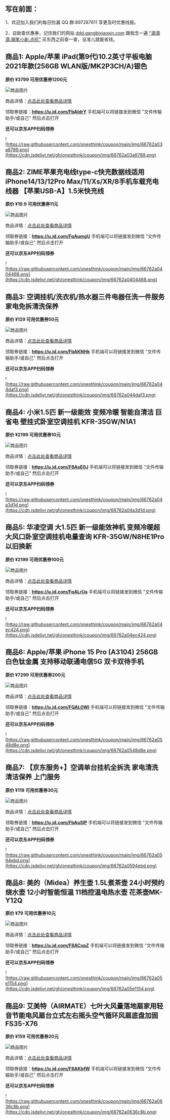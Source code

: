 ## 写在前面：

1、欢迎加入我们的每日捡漏 QQ 群:897287611 享更及时优惠线报。

2、自助查优惠券，记住我们的网站 [ddd.gangbixiaoxin.com](https://ddd.gangbixiaoxin.com) 跟我念一遍 ["滴滴滴.钢笔小新.点抗"](https://ddd.gangbixiaoxin.com) 买东西之前查一查，没准儿就能省钱。

## 商品1: Apple/苹果 iPad(第9代)10.2英寸平板电脑 2021年款(256GB WLAN版/MK2P3CH/A)银色

**原价 ¥3799 可用优惠券1200元**

![商品图片](http://img14.360buyimg.com/n1/jfs/t1/248191/5/12087/18076/66744b0bF142036ed/e3874d88843cf327.jpg)

商品详情：[点击此处查看商品详情](https://union-click.jd.com/jdc?e=1003156031&amp;p=JF8BAREJK1olXDYCVV9cC0wQBGkAHVglGVlaCgFtUQ5SQi0DBUVNGFJeSwUIFxlJX3EIGloUXgEFU1hVDkgIWipURmtgXXVbMh8JYClrGTt2HCx8PXxACicLBEcnAl8LGlsSVAAFUldYOEpHAj8JS1pFXDYCVG4LZksWAm4JGloVXgAyVW5dDksfAmwJGlsSWQALZF5VD3vArtfdkerA1b_WytaKsezCitPchdMlbTYBZF5cCUkXB2gJGVslbQYyV24DZkpEBj1dSV1HM1tLFQhYTQhVbW8KHl8VXwEBVG5fCUoVAV84KxpOHlleIDVZeyATdBdOXARlNk9wFiM-QSUVVyx8Ez0RIwJ_VCEbVkpwUAk4G2s)

领取券链接：**https://u.jd.com/FbAIdrY** 手机端可以将链接发到微信 "文件传输助手/或自己" 然后点击打开

**还可以京东APP扫码领券**

![https://raw.githubusercontent.com/onesthink/coupon/main/img/66762a03a8789.png](https://cdn.jsdelivr.net/gh/onesthink/coupon/img/66762a03a8789.png)

## 商品2: ZIME苹果充电线type-c快充数据线适用iPhone14/13/12Pro Max/11/Xs/XR/8手机车载充电线器 【苹果USB-A】1.5米快充线

**原价 ¥19.9 可用优惠券11元**

![商品图片](http://img14.360buyimg.com/n1/jfs/t1/225811/10/13438/36456/65dc05f0F57683d83/bf5b1769d6814cb2.jpg)

商品详情：[点击此处查看商品详情](https://union-click.jd.com/jdc?e=1003156031&amp;p=JF8BARwJK1olXwMKVlxZCUgRC18IGlodVAcCVFhbD0MQCl9MRANLAjZbERscSkAJHTdNTwcKBlMdBgABFksWAmcBGlsVWwAFXFlUFxJSXzI4eiRTQ15AXQI9cTVPQRBNb1NxPXgcElJROEonAG4IHFITWgALUW5cWEpHAj8JS1olXQYyFTBdC08WAWgME2sUbQYEVFZcCEMeB28OGlwlXQ4FZInwsJ6dsrqAoo-L1dG784vUtJ-Ji184K1glXQcDVl5ZD0oVA184G2sWbVhsVQ1bCksSBzhmRhJUCwZSDlwzCEkVA2kIE1gcbQQDVVxfOHsneApQWyxyXmRjEisHbztWWRwLaQZvAmBSOlwmcileYxYAQil8H11APQYdX3sXMw)

领取券链接：**https://u.jd.com/FqAumgU** 手机端可以将链接发到微信 "文件传输助手/或自己" 然后点击打开

**还可以京东APP扫码领券**

![https://raw.githubusercontent.com/onesthink/coupon/main/img/66762a0404468.png](https://cdn.jsdelivr.net/gh/onesthink/coupon/img/66762a0404468.png)

## 商品3: 空调挂机/洗衣机/热水器三件电器任洗一件服务 家电免拆清洗保养

**原价 ¥129 可用优惠券50元**

![商品图片](http://img14.360buyimg.com/n1/jfs/t1/137551/15/27332/141596/63f2e6c7F2115c9d7/2fb201dd95b5e0a9.jpg)

商品详情：[点击此处查看商品详情](https://union-click.jd.com/jdc?e=1003156031&amp;p=JF8BARoJK1olXwMKVlxbD0MUAV8IGloUXQMFVVlUAE4nRzBQRQQlBENHFRxWFlVPRjtUBABAQlRcCEBdCUoWA2oPGlwcVQMdDRsBVXteSxQLbD58HWQDUywZWhgNBhJJHT91UQoyVW5eCUsQCmkPHVIQbQdSVQ5cWEpHAl8IG2tDMwYDVV9cAUMQBm84GmsVWwYKVV1cCUseBGoLK1sdWjbV-eaIgvrCi9bchdPC5KHX3eKJlsMnM18LK1sUXAQCUFlcCksnM284GGtLMwdRUl1UDUJEbTJBWg0QGlMBOl5fDU4WC2gKH2sXXAcAVm5tOBl0QywBYQV1Jl9iLDw8fhBCXSl_XSlTAWgAVlk5DiJVVAdsGRlsL1xcHFZtCHs)

领取券链接：**https://u.jd.com/FbAKNHk** 手机端可以将链接发到微信 "文件传输助手/或自己" 然后点击打开

**还可以京东APP扫码领券**

![https://raw.githubusercontent.com/onesthink/coupon/main/img/66762a044daf3.png](https://cdn.jsdelivr.net/gh/onesthink/coupon/img/66762a044daf3.png)

## 商品4: 小米1.5匹 新一级能效 变频冷暖  智能自清洁 巨省电 壁挂式卧室空调挂机 KFR-35GW/N1A1

**原价 ¥2199 可用优惠券10元**

![商品图片](http://img14.360buyimg.com/n1/jfs/t1/224916/10/20875/66823/66755541F6505698e/da2bec39c12fd43b.jpg)

商品详情：[点击此处查看商品详情](https://union-click.jd.com/jdc?e=1003156031&amp;p=JF8BAREJK1olXDYCVV9cCkMWBmwMH1klGVlaCgFtUQ5SQi0DBUVNGFJeSwUIFxlJX3EIGloUXw4DUV1ZDEkIWipURmtSPXlaNFYhcClWAAx1bgUSCW5wBx4bBEcnAl8LGlsSVAAFUldYOEpHAj8JS1pFXDYCVG4LZksWAm4JGl4VXgQyVW5dDksfAmwJGlgRWwQBZF5VD3vArtfdkerA1b_WytaKsezCitPchdMlbTYBZF5cCUkXB2gJGVslbQYyV24DZkpEBW0JSA9GM1tLFQhZCQ8TbW8KGVgdWQYHVm5fCUoVAV84KxwdPkdyClsgCE1CWzdMGF1TWFVnNAsUciUVBW1jZyJAOVBSKwggbiJzdBs4G2s)

领取券链接：**https://u.jd.com/F8AsE0J** 手机端可以将链接发到微信 "文件传输助手/或自己" 然后点击打开

**还可以京东APP扫码领券**

![https://raw.githubusercontent.com/onesthink/coupon/main/img/66762a04a3d1d.png](https://cdn.jsdelivr.net/gh/onesthink/coupon/img/66762a04a3d1d.png)

## 商品5: 华凌空调 大1.5匹 新一级能效神机 变频冷暖超大风口卧室空调挂机电量查询 KFR-35GW/N8HE1Pro以旧换新

**原价 ¥2199 可用优惠券100元**

![商品图片](http://img14.360buyimg.com/n1/jfs/t1/239109/39/10608/176193/6674511fF90286bba/16fa7ed8962a7ddf.jpg)

商品详情：[点击此处查看商品详情](https://union-click.jd.com/jdc?e=1003156031&amp;p=JF8BARwJK1olXwMKVldeDkMXAl8IGloUWAYFV1pZD00nRzBQRQQlBENHFRxWFlVPRjtUBABAQlRcCEBdCUoWBm8PGF8RWgAdDRsBVXtvYi4NeAF2LmZQLj0UbTNKcBRzRQ9DUQoyVW5eCUsQCmkPHVIQbQdSVQ5cWEpHAl8IG2tXM9GGy4j4pp-IkG8JE2sUbQYEVFZcC0oWAGgAGF8lXQ4FZInwsJ6dsrqAoo-L1dG784vUtJ-Ji184K1glXQcDVl5ZD0oVA184G2sWbVhsVQ1aDUwXUTtmRhJUCwICFwszCEkVAGYAGlgRbQQDVVxfOHsnZRReRj1PGFJ1LzstATB3cS5NeAVuFFl-OlwtahNvaxIBTwdMAlV2ISkEUHsXMw)

领取券链接：**https://u.jd.com/FqALrUa** 手机端可以将链接发到微信 "文件传输助手/或自己" 然后点击打开

**还可以京东APP扫码领券**

![https://raw.githubusercontent.com/onesthink/coupon/main/img/66762a04ec424.png](https://cdn.jsdelivr.net/gh/onesthink/coupon/img/66762a04ec424.png)

## 商品6: Apple/苹果 iPhone 15 Pro (A3104) 256GB 白色钛金属 支持移动联通电信5G 双卡双待手机

**原价 ¥7299 可用优惠券200元**

![商品图片](http://img14.360buyimg.com/n1/jfs/t1/241046/10/12221/59468/667450f5F990a3804/6701f60f7804e33d.jpg)

商品详情：[点击此处查看商品详情](https://union-click.jd.com/jdc?e=1003156031&amp;p=JF8BAREJK1olXDYCVV9cD0IVCmYME1klGVlaCgFtUQ5SQi0DBUVNGFJeSwUIFxlJX3EIGloUWg8AXVdZAEkIWipURmsXNnF9JEQnWilrACx_EiJAO29QJA49BEcnAl8LGlsSVAAFUldYOEpHAj8JS1pFXDYCVG4LZksWAm4JGloVXgAyVW5dDksfAmwJGlkUVAEDZF5VD3vArtfdkerA1b_WytaKsezCitPchdMlbTYBZF5cCUkXB2gJGVslbQYyV24DZkpEBWwKHAxAM1tLFQhZDQlAbW8KHl8UXAULXG5fCUoVAV84KyIXCmFWKS4OXABDSCcNTikWLQJHJDkFeCUVah1ARjtBB3pFCCgcVytvUQc4G2s)

领取券链接：**https://u.jd.com/FQAL0WI** 手机端可以将链接发到微信 "文件传输助手/或自己" 然后点击打开

**还可以京东APP扫码领券**

![https://raw.githubusercontent.com/onesthink/coupon/main/img/66762a0548d8e.png](https://cdn.jsdelivr.net/gh/onesthink/coupon/img/66762a0548d8e.png)

## 商品7: 【京东服务+】空调单台挂机全拆洗  家电清洗 清洁保养 上门服务

**原价 ¥119 可用优惠券30元**

![商品图片](http://img14.360buyimg.com/n1/jfs/t1/148330/5/43668/173118/6673f252F6b99546d/460cad9853d41cfd.jpg)

商品详情：[点击此处查看商品详情](https://union-click.jd.com/jdc?e=1003156031&amp;p=JF8BARAJK1olXwMLUFZbCUITAV8KHFgRXgQGZBoCUBVIMzZNXhpXVhgcDBsJVFRMVnBaRQcLXwEBUF1fDFRORjNVKw8SLlpgAy4haA1heg1PRBlXXH1FLS5RBHsWM2wJG1wcWwEEXVttCRsWU25YGgsUbQYCZAgzCEoWAm4BE1wQXTYDZF5bCEMWAG4JGVgXWAcyVFZaOJy6u7qCqo6d5NKc3Inkr56ev7uWk2slbQUyVF9cCksTBG4KG2slXTYBZAAzCRgQBmYIGFh7AE9DAlpZTh95A20KGFMQVAYDZFxcCUkVM184HDByOwZGXAQeXxVLAh9zRxNFFWZrCRo5ZglRVxtVThp1WXhRHVkaTk0Xdl8IKw)

领取券链接：**https://u.jd.com/FbAuSIP** 手机端可以将链接发到微信 "文件传输助手/或自己" 然后点击打开

**还可以京东APP扫码领券**

![https://raw.githubusercontent.com/onesthink/coupon/main/img/66762a0594ebd.png](https://cdn.jsdelivr.net/gh/onesthink/coupon/img/66762a0594ebd.png)

## 商品8: 美的（Midea）养生壶 1.5L煮茶壶 24小时预约烧水壶 12小时智能恒温 11档控温电热水壶 花茶壶MK-Y12Q

**原价 ¥79 可用优惠券10元**

![商品图片](http://img14.360buyimg.com/n1/jfs/t1/191882/8/46165/166755/6673fed5F80cee0c8/55122707c9e5fbe6.jpg)

商品详情：[点击此处查看商品详情](https://union-click.jd.com/jdc?e=1003156031&amp;p=JF8BARwJK1olXQIHUVhVCU0XBV8IGloUXQYGVFtYDE0nRzBQRQQlBENHFRxWFlVPRjtUBABAQlRcCEBdCUoWA28MG14QWQAdDRsBVXt8Qh8IZD1lNGNrHCAZTi5lYC9YfQB1UQoyVW5eCUsQCmkPHVIQbQdSVQ5cWEpHAl8IG2tGM1paAQoNFAlOVi9DU2sUbQYEVFZcC0oWAWoLGl4lXQ4FZInwsJ6dsrqAoo-L1dG784vUtJ-Ji184K1glXQcDVl5ZD0oVA184G2sWbVhsVQ1VCEkTVmhmRhJUCwIEAQczCEkSBm0NGF4QbQQDVVxfOHsnASRuGRt0O0B8MB8-fxdQVRVueSx2G1NaOlwPTyp0dwRMTDtuX2NEDl8cCXsXMw)

领取券链接：**https://u.jd.com/F8ACxpZ** 手机端可以将链接发到微信 "文件传输助手/或自己" 然后点击打开

**还可以京东APP扫码领券**

![https://raw.githubusercontent.com/onesthink/coupon/main/img/66762a05e1154.png](https://cdn.jsdelivr.net/gh/onesthink/coupon/img/66762a05e1154.png)

## 商品9: 艾美特（AIRMATE）七叶大风量落地扇家用轻音节能电风扇台立式左右摇头空气循环风扇底盘加固 FS35-X76

**原价 ¥159 可用优惠券20元**

![商品图片](http://img14.360buyimg.com/n1/jfs/t1/149932/21/43538/207270/66745869Fa422efbc/cebde455cc5aa497.jpg)

商品详情：[点击此处查看商品详情](https://union-click.jd.com/jdc?e=1003156031&amp;p=JF8BASAJK1olXwMKV1tYDkwUBl8IGloUVQAHXVtcAUInRzBQRQQlBENHFRxWFlVPRjtUBABAQlRcCEBdCUoWC2kNEl4UVA8dDRsBVXt8dT9yRzNiJGN-ADsvT0NuViZLTSlDUQoyVW5eCUsQCmkPHVIQbQdSVQ5cWEpHAl8IG2tXM11XOloIDUJHVjwOG1gSWAcyVW5dDksfAmwJGlkRWgcBZF5VD3vArtfdkerA1b_WytaKsezCitPchdMlbTYBZF5cCUkXB2gJGVslbQYyV24DZkpEBGoBG1sRM1tLFQhZAR0ebW8KGVgdXwUFUG5fCUoVAV84KwBxNgJ6FQFbAS1sBTpRXR18AnF-LjU-DiUVB2wMWw1UXlZpMxoLQQ91VGc4G2s)

领取券链接：**https://u.jd.com/F8AKbfW** 手机端可以将链接发到微信 "文件传输助手/或自己" 然后点击打开

**还可以京东APP扫码领券**

![https://raw.githubusercontent.com/onesthink/coupon/main/img/66762a0636c8b.png](https://cdn.jsdelivr.net/gh/onesthink/coupon/img/66762a0636c8b.png)

